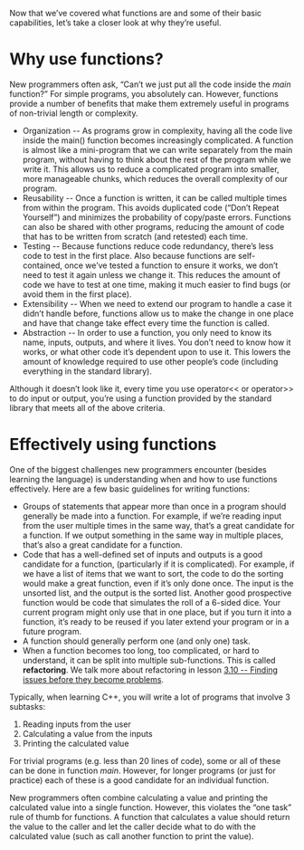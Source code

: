 



Now that we’ve covered what functions are and some of their basic capabilities, let’s take a closer look at why they’re useful.

# Why use functions?

New programmers often ask, “Can’t we just put all the code inside the *main* function?” For simple programs, you absolutely can. However, functions provide a number of benefits that make them extremely useful in programs of non-trivial length or complexity.

- Organization -- As programs grow in complexity, having all the code live inside the main() function becomes increasingly complicated. A function is almost like a mini-program that we can write separately from the main program, without having to think about the rest of the program while we write it. This allows us to reduce a complicated program into smaller, more manageable chunks, which reduces the overall complexity of our program.
- Reusability -- Once a function is written, it can be called multiple times from within the program. This avoids duplicated code (“Don’t Repeat Yourself”) and minimizes the probability of copy/paste errors. Functions can also be shared with other programs, reducing the amount of code that has to be written from scratch (and retested) each time.
- Testing -- Because functions reduce code redundancy, there’s less code to test in the first place. Also because functions are self-contained, once we’ve tested a function to ensure it works, we don’t need to test it again unless we change it. This reduces the amount of code we have to test at one time, making it much easier to find bugs (or avoid them in the first place).
- Extensibility -- When we need to extend our program to handle a case it didn’t handle before, functions allow us to make the change in one place and have that change take effect every time the function is called.
- Abstraction -- In order to use a function, you only need to know its name, inputs, outputs, and where it lives. You don’t need to know how it works, or what other code it’s dependent upon to use it. This lowers the amount of knowledge required to use other people’s code (including everything in the standard library).

Although it doesn’t look like it, every time you use operator<< or operator>> to do input or output, you’re using a function provided by the standard library that meets all of the above criteria.



# **Effectively using functions**

One of the biggest challenges new programmers encounter (besides learning the language) is understanding when and how to use functions effectively. Here are a few basic guidelines for writing functions:

- Groups of statements that appear more than once in a program should generally be made into a function. For example, if we’re reading input from the user multiple times in the same way, that’s a great candidate for a function. If we output something in the same way in multiple places, that’s also a great candidate for a function.
- Code that has a well-defined set of inputs and outputs is a good candidate for a function, (particularly if it is complicated). For example, if we have a list of items that we want to sort, the code to do the sorting would make a great function, even if it’s only done once. The input is the unsorted list, and the output is the sorted list. Another good prospective function would be code that simulates the roll of a 6-sided dice. Your current program might only use that in one place, but if you turn it into a function, it’s ready to be reused if you later extend your program or in a future program.
- A function should generally perform one (and only one) task.
- When a function becomes too long, too complicated, or hard to understand, it can be split into multiple sub-functions. This is called **refactoring**. We talk more about refactoring in lesson [3.10 -- Finding issues before they become problems](https://www.learncpp.com/cpp-tutorial/finding-issues-before-they-become-problems/).

Typically, when learning C++, you will write a lot of programs that involve 3 subtasks:

1. Reading inputs from the user
2. Calculating a value from the inputs
3. Printing the calculated value

For trivial programs (e.g. less than 20 lines of code), some or all of these can be done in function *main*. However, for longer programs (or just for practice) each of these is a good candidate for an individual function.

New programmers often combine calculating a value and printing the calculated value into a single function. However, this violates the “one task” rule of thumb for functions. A function that calculates a value should return the value to the caller and let the caller decide what to do with the calculated value (such as call another function to print the value).